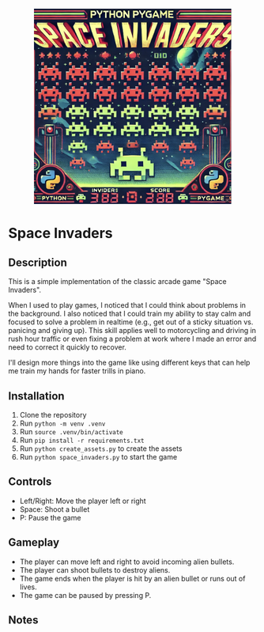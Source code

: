 <p align="center">
  <img src="logo/invaders_logo1.png" alt="Space Invaders Logo" width="400"/>
</p>

# Space Invaders

## Description

This is a simple implementation of the classic arcade game "Space Invaders".

When I used to play games, I noticed that I could think about problems in the background. I also noticed that I could train my ability to stay calm and focused to solve a problem in realtime (e.g., get out of a sticky situation vs. panicing and giving up). This skill applies well to motorcycling and driving in rush hour traffic or even fixing a problem at work where I made an error and need to correct it quickly to recover.

I'll design more things into the game like using different keys that can help me train my hands for faster trills in piano.

## Installation

1. Clone the repository
2. Run `python -m venv .venv`
3. Run `source .venv/bin/activate`
4. Run `pip install -r requirements.txt`
5. Run `python create_assets.py` to create the assets
6. Run `python space_invaders.py` to start the game

## Controls

- Left/Right: Move the player left or right
- Space: Shoot a bullet
- P: Pause the game

## Gameplay

- The player can move left and right to avoid incoming alien bullets.
- The player can shoot bullets to destroy aliens.
- The game ends when the player is hit by an alien bullet or runs out of lives.
- The game can be paused by pressing P.

## Notes